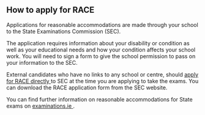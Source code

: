 ##  How to apply for RACE

Applications for reasonable accommodations are made through your school to the
State Examinations Commission (SEC).

The application requires information about your disability or condition as
well as your educational needs and how your condition affects your school
work. You will need to sign a form to give the school permission to pass on
your information to the SEC.

External candidates who have no links to any school or centre, should [ apply
for RACE directly ](https://www.examinations.ie/?l=en&mc=ca&sc=ra) to SEC at
the time you are applying to take the exams. You can download the RACE
application form from the SEC website.

You can find further information on reasonable accommodations for State exams
on [ examinations.ie
](https://www.examinations.ie/schools/circulars/reasonable-accommodations/) .

